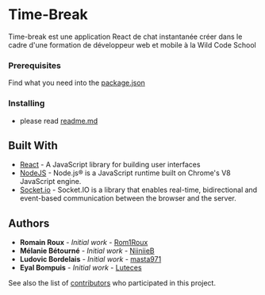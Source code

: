 # Time-Break

Time-break est une application React de chat instantanée créer dans le cadre d'une formation de développeur web et mobile à la Wild Code School

### Prerequisites

Find what you need into the [package.json](https://github.com/NiiniieB/TimeBreak/blob/master/package.json)


### Installing

* please read [readme.md](https://github.com/NiiniieB/TimeBreak/blob/master/src/README.md)


## Built With

* [React](https://reactjs.org/docs/getting-started.html) - A JavaScript library for building user interfaces
* [NodeJS](https://nodejs.org/en/docs/) - Node.js® is a JavaScript runtime built on Chrome's V8 JavaScript engine.
* [Socket.io](https://socket.io/docs/) - Socket.IO is a library that enables real-time, bidirectional and event-based communication between the browser and the server.


## Authors

* **Romain Roux** - *Initial work* - [Rom1Roux](https://github.com/Rom1Roux)
* **Mélanie Bétourné** - *Initial work* - [NiiniieB](https://github.com/NiiniieB)
* **Ludovic Bordelais** - *Initial work* - [masta971](https://github.com/masta971)
* **Eyal Bompuis** - *Initial work* - [Luteces](https://github.com/Luteces)

See also the list of [contributors](https://github.com/NiiniieB/TimeBreak/graphs/contributors) who participated in this project.


